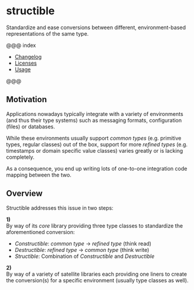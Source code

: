 # structible

Standardize and ease conversions between different, environment-based representations of the same type.

@@@ index

* [Changelog](changelog/index.md)
* [Licenses](licenses/index.md)
* [Usage](usage/index.md)

@@@

## Motivation
Applications nowadays typically integrate with a variety of environments (and thus their type systems) such as messaging formats, configuration (files) or databases.  

While these environments usually support _common types_ (e.g. primitive types, regular classes) out of the box, support for more _refined types_ (e.g. timestamps or domain specific value classes) varies greatly or is lacking completely.  

As a consequence, you end up writing lots of one-to-one integration code mapping between the two.

## Overview
Structible addresses this issue in two steps: 

**1)**  
By way of its _core_ library providing three type classes to standardize the aforementioned conversion:
* _Constructible_: _common type_ -> _refined type_ (think read)
* _Destructible_: _refined type_ -> _common type_ (think write)
* _Structible_: Combination of _Constructible_ and _Destructible_

**2)**  
By way of a variety of satellite libraries each providing one liners to create the conversion(s) for a specific environment (usually type classes as well). 
